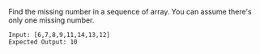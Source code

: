 Find the missing number in a sequence of array. You can assume there's only one missing number.

```
Input: [6,7,8,9,11,14,13,12]
Expected Output: 10
```